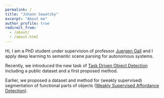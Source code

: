 ```yaml
---
permalink: /
title: "Johann Sawatzky"
excerpt: "About me"
author_profile: true
redirect_from: 
  - /about/
  - /about.html
---
```


Hi, I am a PhD student under supervision of professor [Juergen Gall](https://pages.iai.uni-bonn.de/gall_juergen/) and I apply deep learning to semantic scene parsing for autonomous systems. 

Recently, we introduced the new task of [Task Driven Object Detection](https://coco-tasks.github.io/) including a public dataset and a first proposed method. 

Earlier, we proposed a dataset and method for (weakly supervised) segmentation of functional parts of objects ([Weakly Supervised Affordance Detection](https://github.com/ykztawas/Weakly-Supervised-Affordance-Detection)).    
